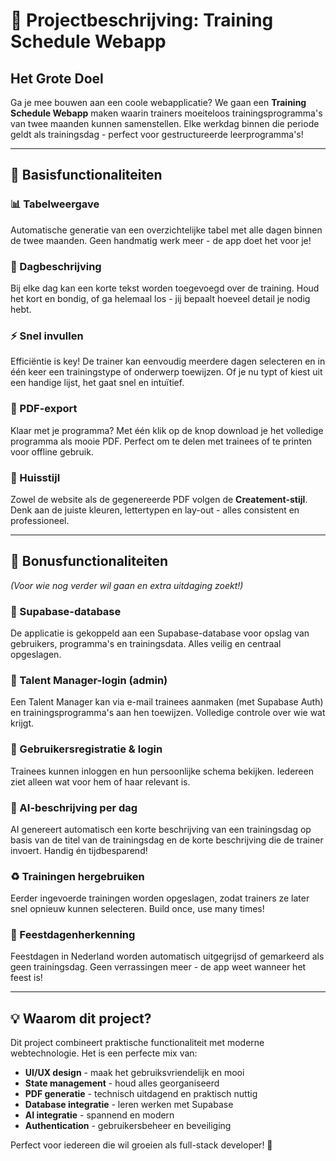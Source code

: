 # 🎯 Projectbeschrijving: Training Schedule Webapp

## Het Grote Doel

Ga je mee bouwen aan een coole webapplicatie? We gaan een **Training Schedule Webapp** maken waarin trainers moeiteloos trainingsprogramma's van twee maanden kunnen samenstellen. Elke werkdag binnen die periode geldt als trainingsdag - perfect voor gestructureerde leerprogramma's!

---

## 🚀 Basisfunctionaliteiten

### 📊 Tabelweergave
Automatische generatie van een overzichtelijke tabel met alle dagen binnen de twee maanden. Geen handmatig werk meer - de app doet het voor je!

### 📝 Dagbeschrijving
Bij elke dag kan een korte tekst worden toegevoegd over de training. Houd het kort en bondig, of ga helemaal los - jij bepaalt hoeveel detail je nodig hebt.

### ⚡ Snel invullen
Efficiëntie is key! De trainer kan eenvoudig meerdere dagen selecteren en in één keer een trainingstype of onderwerp toewijzen. Of je nu typt of kiest uit een handige lijst, het gaat snel en intuïtief.

### 📄 PDF-export
Klaar met je programma? Met één klik op de knop download je het volledige programma als mooie PDF. Perfect om te delen met trainees of te printen voor offline gebruik.

### 🎨 Huisstijl
Zowel de website als de gegenereerde PDF volgen de **Createment-stijl**. Denk aan de juiste kleuren, lettertypen en lay-out - alles consistent en professioneel.

---

## 🎁 Bonusfunctionaliteiten

*(Voor wie nog verder wil gaan en extra uitdaging zoekt!)*

### 💾 Supabase-database
De applicatie is gekoppeld aan een Supabase-database voor opslag van gebruikers, programma's en trainingsdata. Alles veilig en centraal opgeslagen.

### 👔 Talent Manager-login (admin)
Een Talent Manager kan via e-mail trainees aanmaken (met Supabase Auth) en trainingsprogramma's aan hen toewijzen. Volledige controle over wie wat krijgt.

### 🔐 Gebruikersregistratie & login
Trainees kunnen inloggen en hun persoonlijke schema bekijken. Iedereen ziet alleen wat voor hem of haar relevant is.

### 🤖 AI-beschrijving per dag
AI genereert automatisch een korte beschrijving van een trainingsdag op basis van de titel van de trainingsdag en de korte beschrijving die de trainer invoert. Handig én tijdbesparend!

### ♻️ Trainingen hergebruiken
Eerder ingevoerde trainingen worden opgeslagen, zodat trainers ze later snel opnieuw kunnen selecteren. Build once, use many times!

### 🎉 Feestdagenherkenning
Feestdagen in Nederland worden automatisch uitgegrijsd of gemarkeerd als geen trainingsdag. Geen verrassingen meer - de app weet wanneer het feest is!

---

## 💡 Waarom dit project?

Dit project combineert praktische functionaliteit met moderne webtechnologie. Het is een perfecte mix van:
- **UI/UX design** - maak het gebruiksvriendelijk en mooi
- **State management** - houd alles georganiseerd
- **PDF generatie** - technisch uitdagend en praktisch nuttig
- **Database integratie** - leren werken met Supabase
- **AI integratie** - spannend en modern
- **Authentication** - gebruikersbeheer en beveiliging

Perfect voor iedereen die wil groeien als full-stack developer! 🚀

